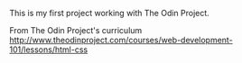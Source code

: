This is my first project working with The Odin Project.

From The Odin Project's curriculum
http://www.theodinproject.com/courses/web-development-101/lessons/html-css
